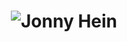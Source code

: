 <h1 align="center">
  <img src="https://raw.githubusercontent.com/JonnyHein/JonnyHein/name.svg" alt="Jonny Hein" />
</h1>

